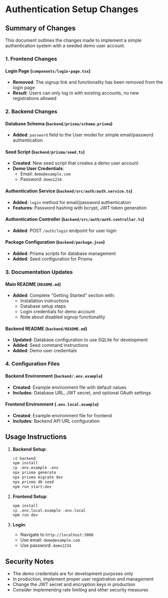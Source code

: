 # Authentication Setup Changes

## Summary of Changes

This document outlines the changes made to implement a simple authentication system with a seeded demo user account.

### 1. Frontend Changes

#### Login Page (`components/login-page.tsx`)

- **Removed**: The signup link and functionality has been removed from the login page
- **Result**: Users can only log in with existing accounts, no new registrations allowed

### 2. Backend Changes

#### Database Schema (`backend/prisma/schema.prisma`)

- **Added**: `password` field to the User model for simple email/password authentication

#### Seed Script (`backend/prisma/seed.ts`)

- **Created**: New seed script that creates a demo user account
- **Demo User Credentials**:
  - Email: `demo@example.com`
  - Password: `demo1234`

#### Authentication Service (`backend/src/auth/auth.service.ts`)

- **Added**: `login` method for email/password authentication
- **Features**: Password hashing with bcrypt, JWT token generation

#### Authentication Controller (`backend/src/auth/auth.controller.ts`)

- **Added**: POST `/auth/login` endpoint for user login

#### Package Configuration (`backend/package.json`)

- **Added**: Prisma scripts for database management
- **Added**: Seed configuration for Prisma

### 3. Documentation Updates

#### Main README (`README.md`)

- **Added**: Complete "Getting Started" section with:
  - Installation instructions
  - Database setup steps
  - Login credentials for demo account
  - Note about disabled signup functionality

#### Backend README (`backend/README.md`)

- **Updated**: Database configuration to use SQLite for development
- **Added**: Seed command instructions
- **Added**: Demo user credentials

### 4. Configuration Files

#### Backend Environment (`backend/.env.example`)

- **Created**: Example environment file with default values
- **Includes**: Database URL, JWT secret, and optional OAuth settings

#### Frontend Environment (`.env.local.example`)

- **Created**: Example environment file for frontend
- **Includes**: Backend API URL configuration

## Usage Instructions

1. **Backend Setup**:

   ```bash
   cd backend
   npm install
   cp .env.example .env
   npx prisma generate
   npx prisma migrate dev
   npx prisma db seed
   npm run start:dev
   ```

2. **Frontend Setup**:

   ```bash
   npm install
   cp .env.local.example .env.local
   npm run dev
   ```

3. **Login**:
   - Navigate to `http://localhost:3000`
   - Use email: `demo@example.com`
   - Use password: `demo1234`

## Security Notes

- The demo credentials are for development purposes only
- In production, implement proper user registration and management
- Change the JWT secret and encryption keys in production
- Consider implementing rate limiting and other security measures
